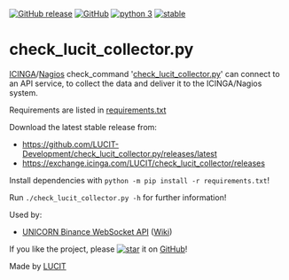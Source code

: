 [![GitHub release](https://img.shields.io/github/release/LUCIT-Development/check_lucit_collector.py.svg)](https://github.com/LUCIT-Development/check_lucit_collector.py/releases/latest)
[![GitHub](https://img.shields.io/github/license/LUCIT-Development/check_lucit_collector.py.svg?color=blue)](https://github.com/LUCIT-Development/check_lucit_collector.py/blob/master/LICENSE)
[![python 3](https://img.shields.io/badge/python-3-blue.svg)](https://www.python.org/downloads/)
[![stable](https://img.shields.io/badge/status-stable-brightgreen.svg)](https://github.com/LUCIT-Development/check_lucit_collector.py/issues)

# check_lucit_collector.py
[ICINGA](https://icinga.com)/[Nagios](https://www.nagios.com) check_command 
'[check_lucit_collector.py](https://github.com/LUCIT-Development/check_lucit_collector.py)' can connect to an API service, to collect the data and deliver it to the ICINGA/Nagios system.

Requirements are listed in 
[requirements.txt](https://github.com/LUCIT-Development/check_lucit_collector.py/blob/master/requirements.txt)

Download the latest stable release from:
- https://github.com/LUCIT-Development/check_lucit_collector.py/releases/latest
- https://exchange.icinga.com/LUCIT/check_lucit_collector/releases

Install dependencies with `python -m pip install -r requirements.txt`!

Run `./check_lucit_collector.py -h` for further information!

Used by:
- [UNICORN Binance WebSocket API](https://github.com/LUCIT-Systems-and-Development/unicorn-binance-websocket-api) ([Wiki](https://github.com/LUCIT-Systems-and-Development/unicorn-binance-websocket-api/wiki/UNICORN-Monitoring-API-Service))

If you like the project, please 
[![star](https://raw.githubusercontent.com/LUCIT-Systems-and-Development/check_lucit_collector.py/master/images/misc/star.png)](https://github.com/LUCIT-Development/check_lucit_collector.py/stargazers) it on 
[GitHub](https://github.com/LUCIT-Systems-and-Development/check_lucit_collector.py)! 

Made by [LUCIT](https://www.lucit.tech)
